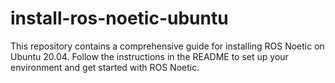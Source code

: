 # install-ros-noetic-ubuntu
This repository contains a comprehensive guide for installing ROS Noetic on Ubuntu 20.04. Follow the instructions in the README to set up your environment and get started with ROS Noetic.
